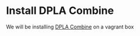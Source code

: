 # Install DPLA Combine

We will be installing [DPLA Combine](https://combine.readthedocs.io/en/master/installing.html) on a vagrant box
